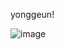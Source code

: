 yonggeun!

![image](https://github.com/kccistc/intel-03/assets/148949629/021bd244-1cca-429a-8333-a54cbdb23cba)
